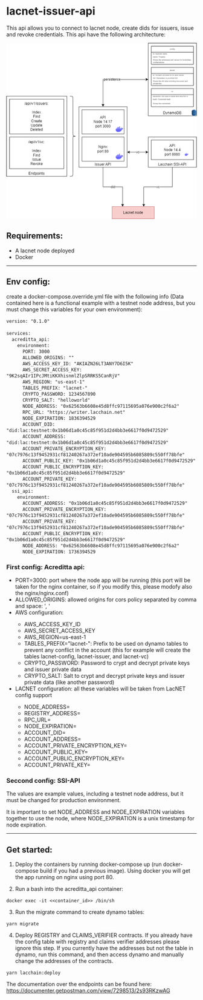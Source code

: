 # lacnet-issuer-api

This api allows you to connect to lacnet node, create dids for issuers, issue and revoke credentials. This api have the following architecture:

![Alt text](/architecture.png "Optional title")

## Requirements:

<ul>
<li>A lacnet node deployed</li>
<li>Docker</li>
</ul>

<hr />

## Env config:

create a docker-compose.override.yml file with the following info (Data contained here is a functional example with a testnet node address, but you must change this variables for your own environment):

```
version: "0.1.0"

services:
  acreditta_api:
    environment:
      PORT: 3000
      ALLOWED_ORIGINS: ""
      AWS_ACCESS_KEY_ID: "AKIAZN26LT3ANY7D6I5K"
      AWS_SECRET_ACCESS_KEY: "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"
      AWS_REGION: "us-east-1"
      TABLES_PREFIX: "lacnet-"
      CRYPTO_PASSWORD: 1234567890
      CRYPTO_SALT: "helloworld"
      NODE_ADDRESS: "0x62563b6608e45d8ffc97115695a076e900c2f6a2"
      RPC_URL: "https://writer.lacchain.net"
      NODE_EXPIRATION: 1836394529
      ACCOUNT_DID: "did:lac:testnet:0x1b06d1a0c45c85f951d2d4bb3e6617f0d9472529"
      ACCOUNT_ADDRESS: "did:lac:testnet:0x1b06d1a0c45c85f951d2d4bb3e6617f0d9472529"
      ACCOUNT_PRIVATE_ENCRYPTION_KEY: "07c7976c13f9452931cf81240267a372ef10ade904595b6085809c550ff78bfe"
      ACCOUNT_PUBLIC_KEY: "0x1b06d1a0c45c85f951d2d4bb3e6617f0d9472529"
      ACCOUNT_PUBLIC_ENCRYPTION_KEY: "0x1b06d1a0c45c85f951d2d4bb3e6617f0d9472529"
      ACCOUNT_PRIVATE_KEY: "07c7976c13f9452931cf81240267a372ef10ade904595b6085809c550ff78bfe"
  ssi_api:
    environment:
      ACCOUNT_ADDRESS: "0x1b06d1a0c45c85f951d2d4bb3e6617f0d9472529"
      ACCOUNT_PRIVATE_ENCRYPTION_KEY: "07c7976c13f9452931cf81240267a372ef10ade904595b6085809c550ff78bfe"
      ACCOUNT_PRIVATE_KEY: "07c7976c13f9452931cf81240267a372ef10ade904595b6085809c550ff78bfe"
      ACCOUNT_PUBLIC_ENCRYPTION_KEY: "0x1b06d1a0c45c85f951d2d4bb3e6617f0d9472529"
      NODE_ADDRESS: "0x62563b6608e45d8ffc97115695a076e900c2f6a2"
      NODE_EXPIRATION: 1736394529

```

### <b>First config: Acreditta api:</b>


<ul>
<li>PORT=3000: port where the node app will be running (this port will be taken for the nginx container, so if you modify this, please modofy also the nginx/nginx.conf)</li>
<li>ALLOWED_ORIGINS: allowed origins for cors policy separated by comma and space: ', '</li>
<li>AWS configuration:</li>
    <ul>
        <li>AWS_ACCESS_KEY_ID</li>
        <li>AWS_SECRET_ACCESS_KEY</li>
        <li>AWS_REGION=us-east-1</li>
        <li>TABLES_PREFIX="lacnet-": Prefix to be used on dynamo tables to prevent any conflict in the account (this for example will create the tables lacnet-config, lacnet-issuer, and lacnet-vc)</li>
        <li>CRYPTO_PASSWORD: Password to crypt and decrypt private keys and issuer private data</li>
        <li>CRYPTO_SALT: Salt to crypt and decrypt private keys and issuer private data (like another password)</li>
    </ul>
<li>LACNET configuration: all these variables will be taken from LacNET config support</li>
    <ul>
        <li>NODE_ADDRESS=</li>
        <li>REGISTRY_ADDRESS=</li>
        <li>RPC_URL=</li>
        <li>NODE_EXPIRATION=</li>
        <li>ACCOUNT_DID=</li>
        <li>ACCOUNT_ADDRESS=</li>
        <li>ACCOUNT_PRIVATE_ENCRYPTION_KEY=</li>
        <li>ACCOUNT_PUBLIC_KEY=</li>
        <li>ACCOUNT_PUBLIC_ENCRYPTION_KEY=</li>
        <li>ACCOUNT_PRIVATE_KEY=</li>
    </ul>
</ul>

### <b>Seccond config: SSI-API</b>


The values are example values, including a testnet node address, but it must be changed for production environment.

It is important to set NODE_ADDRESS and NODE_EXPIRATION variables together to use the node, where NODE_EXPIRATION is a unix timestamp for node expiration. 


<hr />


## Get started:

1. Deploy the containers by running docker-compose up (run docker-compose build if you had a previous image). Using docker you will get the app running on nginx using port 80. 

2. Run a bash into the acreditta_api container:
```
docker exec -it <<container_id>> /bin/sh
```
3. Run the migrate command to create dynamo tables:
```
yarn migrate

```
4. Deploy REGISTRY and CLAIMS_VERIFIER contracts. If you already have the config table with registry and claims verifier addresses please ignore this step. If you currently have the addresses but not the table in dynamo, run this command, and then access dynamo and manually change the addresses of the contracts.
```
yarn lacchain:deploy

```


The documentation over the endpoints can be found here: <a href="https://documenter.getpostman.com/view/7298513/2s93RKzwAG">https://documenter.getpostman.com/view/7298513/2s93RKzwAG</a>